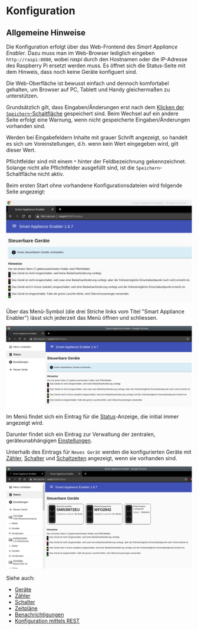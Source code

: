 # Konfiguration

## Allgemeine Hinweise
Die Konfiguration erfolgt über das Web-Frontend des *Smart Appliance Enabler*. Dazu muss man im Web-Browser lediglich eingeben `http://raspi:8080`, wobei *raspi* durch den Hostnamen oder die IP-Adresse des Raspberry Pi ersetzt werden muss. Es öffnet sich die Status-Seite mit dem Hinweis, dass noch keine Geräte konfiguert sind.

Die Web-Oberfläche ist bewusst einfach und dennoch komfortabel gehalten, um Browser auf PC, Tablett und Handy gleichermaßen zu unterstützen.

Grundsätzlich gilt, dass Eingaben/Änderungen erst nach dem [Klicken der `Speichern`-Schaltfläche](ConfigurationFiles_DE.md#speichern) gespeichert sind. Beim Wechsel auf ein andere Seite erfolgt eine Warnung, wenn nicht gespeicherte Eingaben/Änderungen vorhanden sind.

Werden bei Eingabefeldern Inhalte mit grauer Schrift angezeigt, so handelt es sich um Voreinstellungen, d.h. wenn kein Wert eingegeben wird, gilt dieser Wert.

Pflichtfelder sind mit einem `*` hinter der Feldbezeichnung gekennzeichnet. Solange nicht alle Pflichtfelder ausgefüllt sind, ist die ```Speichern```-Schaltfläche nicht aktiv. 

Beim ersten Start ohne vorhandene Konfigurationsdateien wird folgende Seite angezeigt:

![Ohne Konfiguration](../pics/fe/OhneKonfiguration.png)

Über das Menü-Symbol (die drei Striche links vom Titel "Smart Appliance Enabler") lässt sich jederzeit das Menü öffnen und schliessen.

![Menü ohne Konfiguration](../pics/fe/OhneKonfigurationSeitenmenu.png)
 
Im Menü findet sich ein Eintrag für die [Status](Status_DE.md)-Anzeige, die initial immer angezeigt wird.

Darunter findet sich ein Eintrag zur Verwaltung der zentralen, geräteunabhängigen [Einstellungen](Settings_DE.md).

Unterhalb des Eintrags für ```Neues Gerät``` werden die konfigurierten Geräte mit [Zähler](#zähler), [Schalter](#schalter) und [Schaltzeiten](#schaltzeiten) angezeigt, wenn sie vorhanden sind.

![Menü mit Geräten](../pics/fe/MenueMitGeraeten.png)

Siehe auch:
- [Geräte](Appliance_DE.md)
- [Zähler](Meter_DE.md)
- [Schalter](Control_DE.md)
- [Zeitpläne](Schedules_DE.md)
- [Benachrichtigungen](Notifications_DE.md)
- [Konfiguration mittels REST](REST_DE.md)
